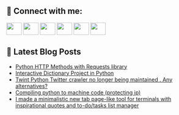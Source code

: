 ## 🔎 Connect with me:
[<img height="32" width="40" src="https://cdn.jsdelivr.net/npm/simple-icons@v5/icons/telegram.svg" />](https://t.me/bullbesh)
[<img height="32" width="40" src="https://cdn.jsdelivr.net/npm/simple-icons@v5/icons/vk.svg" />](https://vk.com/bullbesh)
[<img height="32" width="40" src="https://cdn.jsdelivr.net/npm/simple-icons@v5/icons/twitter.svg" />](https://twitter.com/bullbesh1)
[<img height="32" width="40" src="https://cdn.jsdelivr.net/npm/simple-icons@v5/icons/instagram.svg" />](https://www.instagram.com/bullbesh)
[<img height="32" width="40" src="https://cdn.jsdelivr.net/npm/simple-icons@v5/icons/reddit.svg" />](https://www.reddit.com/user/bullbesh)
[<img height="32" width="40" src="https://cdn.jsdelivr.net/npm/simple-icons@v5/icons/youtube.svg" />](https://www.youtube.com/channel/UCtfjRs6uzgq5mfm8S06WTcg)

## 📕 Latest Blog Posts
<!-- BLOG-POST-LIST:START -->
- [Python HTTP Methods with Requests library](https://www.reddit.com/r/Python/comments/vbard8/python_http_methods_with_requests_library/)
- [Interactive Dictionary Project in Python](https://www.reddit.com/r/Python/comments/vbaevb/interactive_dictionary_project_in_python/)
- [Twint Python Twitter crawler no longer being maintained . Any alternatives?](https://www.reddit.com/r/Python/comments/vb8cmu/twint_python_twitter_crawler_no_longer_being/)
- [Compiling python to machine code &lpar;protecting ip&rpar;](https://www.reddit.com/r/Python/comments/vb8593/compiling_python_to_machine_code_protecting_ip/)
- [I made a minimalistic new tab page-like tool for terminals with inspirational quotes and to-do/tasks list manager](https://www.reddit.com/r/Python/comments/vb6xcl/i_made_a_minimalistic_new_tab_pagelike_tool_for/)
<!-- BLOG-POST-LIST:END -->
